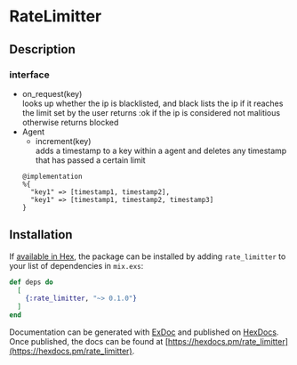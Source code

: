 # RateLimitter

## Description
### interface
   - on_request(key)  
      looks up whether the ip is blacklisted, and black lists the ip if it reaches the limit set by the user
      returns :ok if the ip is considered not malitious otherwise returns blocked
  - Agent  
    - increment(key)  
      adds a timestamp to a key within a agent and deletes any timestamp that has passed a certain limit
    ```
    @implementation
    %{
      "key1" => [timestamp1, timestamp2],
      "key1" => [timestamp1, timestamp2, timestamp3]
    }
    ```


## Installation

If [available in Hex](https://hex.pm/docs/publish), the package can be installed
by adding `rate_limitter` to your list of dependencies in `mix.exs`:

```elixir
def deps do
  [
    {:rate_limitter, "~> 0.1.0"}
  ]
end
```

Documentation can be generated with [ExDoc](https://github.com/elixir-lang/ex_doc)
and published on [HexDocs](https://hexdocs.pm). Once published, the docs can
be found at [https://hexdocs.pm/rate_limitter](https://hexdocs.pm/rate_limitter).
